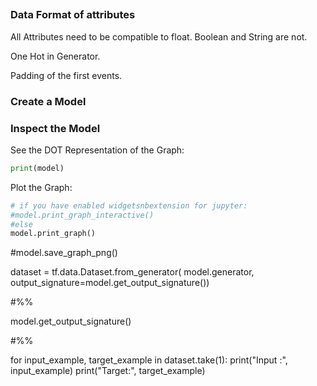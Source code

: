 ## 

### Data Format of attributes
All Attributes need to be compatible to float. Boolean and String are not.

One Hot in Generator.

Padding of the first events.

### Create a Model
### Inspect the Model

See the DOT Representation of the Graph:
```python
print(model)
```
Plot the Graph:
```python
# if you have enabled widgetsnbextension for jupyter:
#model.print_graph_interactive()
#else
model.print_graph()
```


#model.save_graph_png()




dataset = tf.data.Dataset.from_generator(
    model.generator,
    output_signature=model.get_output_signature())

#%%

model.get_output_signature()


#%%

for input_example, target_example in dataset.take(1):
    print("Input :", input_example)
    print("Target:", target_example)
